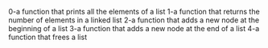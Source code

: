 0-a function that prints all the elements of a list
1-a function that returns the number of elements in a linked list
2-a function that adds a new node at the beginning of a list
3-a function that adds a new node at the end of a list
4-a function that frees a list

